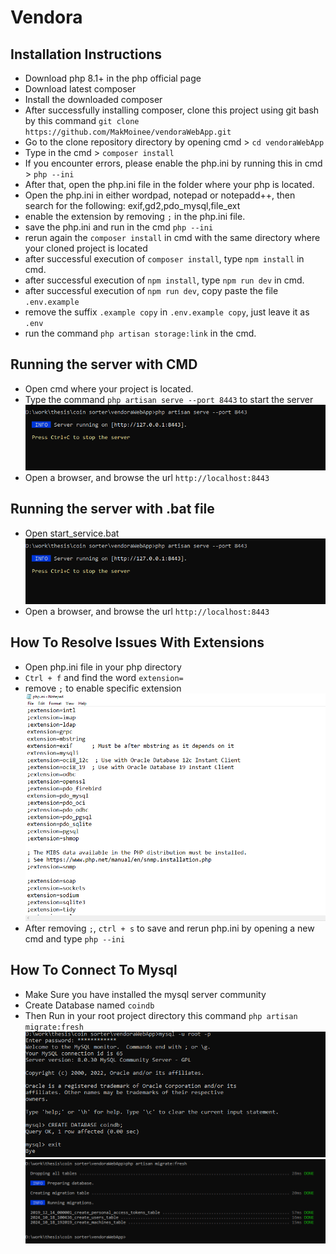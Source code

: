 # Vendora
## Installation Instructions
- Download php 8.1+ in the php official page
- Download latest composer
- Install the downloaded composer
- After successfully installing composer, clone this project using git bash by this command `git clone https://github.com/MakMoinee/vendoraWebApp.git `
- Go to the clone repository directory by opening cmd > `cd vendoraWebApp`
- Type in the cmd > `composer install`
- If you encounter errors, please enable the php.ini by running this in cmd > `php --ini`
- After that, open the php.ini file in the folder where your php is located.
- Open the php.ini in either wordpad, notepad or notepadd++, then search for the following:
exif,gd2,pdo_mysql,file_ext
- enable the extension by removing `;` in the php.ini file.
- save the php.ini and run in the cmd `php --ini`
- rerun again the `composer install` in cmd with the same directory where your cloned project is located
- after successful execution of `composer install`, type `npm install` in cmd.
- after successful execution of `npm install`, type `npm run dev` in cmd.
- after successful execution of `npm run dev`, copy paste the file ``.env.example``
- remove the suffix `.example copy` in ``.env.example copy``, just leave it as `.env`
- run the command `php artisan storage:link` in the cmd.

## Running the server with CMD
- Open cmd where your project is located.
- Type the command `php artisan serve --port 8443` to start the server
![Server Start](server.PNG)
- Open a browser, and browse the url ``http://localhost:8443``

## Running the server with .bat file
- Open start_service.bat
![Server Start](server.PNG)
- Open a browser, and browse the url ``http://localhost:8443``

## How To Resolve Issues With Extensions
- Open php.ini file in your php directory
- `Ctrl + f` and find the word `extension=`
- remove `;` to enable specific extension
![PHP Ini](resolve.PNG)
- After removing `;`, `ctrl + s` to save and rerun php.ini by opening a new cmd and type `php --ini`

## How To Connect To Mysql
- Make Sure you have installed the mysql server community
- Create Database named `coindb`
- Then Run in your root project directory this command ``php artisan migrate:fresh``
![Step 1](db1.PNG)
![Step 2](db2.PNG)
